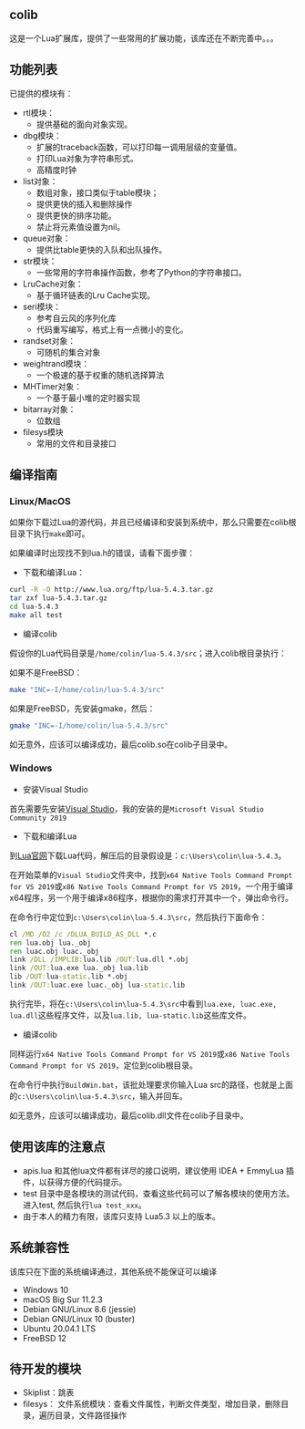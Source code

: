 ## colib

这是一个Lua扩展库，提供了一些常用的扩展功能，该库还在不断完善中。。。

## 功能列表

已提供的模块有：

- rtl模块：
	- 提供基础的面向对象实现。
- dbg模块：
	- 扩展的traceback函数，可以打印每一调用层级的变量值。
	- 打印Lua对象为字符串形式。
	- 高精度时钟
- list对象：
	- 数组对象，接口类似于table模块；
	- 提供更快的插入和删除操作
	- 提供更快的排序功能。
	- 禁止将元素值设置为nil。
- queue对象：
	- 提供比table更快的入队和出队操作。
- str模块：
	- 一些常用的字符串操作函数，参考了Python的字符串接口。
- LruCache对象：
	- 基于循环链表的Lru Cache实现。
- seri模块：
	- 参考自云风的序列化库
	- 代码重写编写，格式上有一点微小的变化。
- randset对象：
	- 可随机的集合对象
- weightrand模块：
	- 一个极速的基于权重的随机选择算法
- MHTimer对象：
    - 一个基于最小堆的定时器实现
- bitarray对象：
	- 位数组
- filesys模块
	- 常用的文件和目录接口

## 编译指南

### Linux/MacOS

如果你下载过Lua的源代码，并且已经编译和安装到系统中，那么只需要在colib根目录下执行`make`即可。

如果编译时出现找不到lua.h的错误，请看下面步骤：

- 下载和编译Lua：

```sh
curl -R -O http://www.lua.org/ftp/lua-5.4.3.tar.gz
tar zxf lua-5.4.3.tar.gz
cd lua-5.4.3
make all test
```

- 编译colib

假设你的Lua代码目录是`/home/colin/lua-5.4.3/src`；进入colib根目录执行：

如果不是FreeBSD：
```sh
make "INC=-I/home/colin/lua-5.4.3/src"
```

如果是FreeBSD，先安装gmake，然后：
```sh
gmake "INC=-I/home/colin/lua-5.4.3/src"
```

如无意外，应该可以编译成功，最后colib.so在colib子目录中。

### Windows

- 安装Visual Studio

首先需要先安装[Visual Studio](https://visualstudio.microsoft.com/zh-hans/vs/)，我的安装的是`Microsoft Visual Studio Community 2019`

- 下载和编译Lua

到[Lua官网](https://www.lua.org/download.html)下载Lua代码，解压后的目录假设是：`c:\Users\colin\lua-5.4.3`。

在开始菜单的`Visual Studio`文件夹中，找到`x64 Native Tools Command Prompt for VS 2019`或`x86 Native Tools Command Prompt for VS 2019`，一个用于编译x64程序，另一个用于编译x86程序，根据你的需求打开其中一个，弹出命令行。

在命令行中定位到`c:\Users\colin\lua-5.4.3\src`，然后执行下面命令：

```bat
cl /MD /O2 /c /DLUA_BUILD_AS_DLL *.c
ren lua.obj lua._obj
ren luac.obj luac._obj
link /DLL /IMPLIB:lua.lib /OUT:lua.dll *.obj
link /OUT:lua.exe lua._obj lua.lib
lib /OUT:lua-static.lib *.obj
link /OUT:luac.exe luac._obj lua-static.lib
```

执行完毕，将在`c:\Users\colin\lua-5.4.3\src`中看到`lua.exe, luac.exe, lua.dll`这些程序文件，以及`lua.lib, lua-static.lib`这些库文件。

- 编译colib

同样运行`x64 Native Tools Command Prompt for VS 2019`或`x86 Native Tools Command Prompt for VS 2019`，定位到colib根目录。

在命令行中执行`BuildWin.bat`，该批处理要求你输入Lua src的路径，也就是上面的`c:\Users\colin\lua-5.4.3\src`，输入并回车。

如无意外，应该可以编译成功，最后colib.dll文件在colib子目录中。

## 使用该库的注意点

- apis.lua 和其他lua文件都有详尽的接口说明，建议使用 IDEA + EmmyLua 插件，以获得方便的代码提示。
- test 目录中是各模块的测试代码，查看这些代码可以了解各模块的使用方法。进入test, 然后执行`lua test_xxx`。
- 由于本人的精力有限，该库只支持 Lua5.3 以上的版本。

## 系统兼容性

该库只在下面的系统编译通过，其他系统不能保证可以编译

- Windows 10
- macOS Big Sur 11.2.3
- Debian GNU/Linux 8.6 (jessie)
- Debian GNU/Linux 10 (buster)
- Ubuntu 20.04.1 LTS
- FreeBSD 12

## 待开发的模块

- Skiplist：跳表
- filesys： 文件系统模块：查看文件属性，判断文件类型，增加目录，删除目录，遍历目录，文件路径操作 